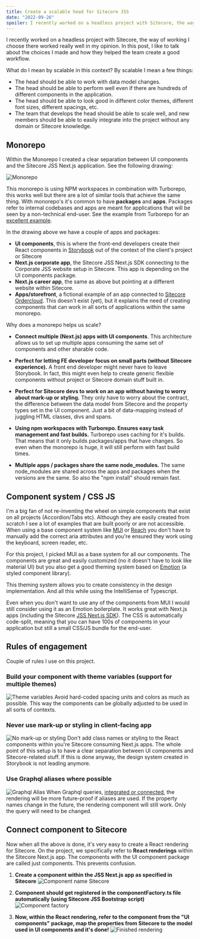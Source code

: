 ```yaml
---
title: Create a scalable head for Sitecore JSS
date: "2022-09-26"
spoiler: I recently worked on a headless project with Sitecore, the way of working I choose there worked really well in my opinion. In this post, I like to talk about the choices I made and how they helped the team create a good workflow.
---
```


I recently worked on a headless project with Sitecore, the way of working I choose there worked really well in my opinion. In this post, I like to talk about the choices I made and how they helped the team create a good workflow.

What do I mean by scalable in this context? By scalable I mean a few things:

- The head should be able to work with data model changes.
- The head should be able to perform well even if there are hundreds of different components in the application.
- The head should be able to look good in different color themes, different font sizes, different spacings, etc.
- The team that develops the head should be able to scale well, and new members should be able to easily integrate into the project without any domain or Sitecore knowledge.

## Monorepo

Within the Monorepo I created a clear separation between UI components and the Sitecore JSS Next.js application.
See the following drawing:

![Monorepo](/blog/monorepo.png)

This monorepo is using NPM workspaces in combination with Turborepo, this works well but there are a lot of similar tools that achieve the same thing.
With monorepo's it's common to have **packages** and **apps**. Packages refer to internal codebases and apps are meant for applications that will be seen by a non-technical end-user. See the example from Turborepo for an [excellent example](https://turborepo.org/docs/getting-started/create-new#2-exploring-your-new-repo).

In the drawing above we have a couple of apps and packages:

- **UI components**, this is where the front-end developers create their React components in [Storybook](https://storybook.js.org/) out of the context of the client's project or Sitecore
- **Next.js corporate app**, the Sitecore JSS Next.js SDK connecting to the Corporate JSS website setup in Sitecore. This app is depending on the UI components package.
- **Next.js career app**, the same as above but pointing at a different website within Sitecore.
- **Apps/storefront**, a fictional example of an app connected to [Sitecore Ordercloud](https://ordercloud.io/). This doesn't exist (yet), but it explains the need of creating components that can work in all sorts of applications within the same monorepo.

Why does a monorepo helps us scale?

- **Connect multiple (Next.js) apps with UI components**.
  This architecture allows us to set up multiple apps consuming the same set of components and other sharable code.

- **Perfect for letting FE developer focus on small parts (without Sitecore experience).**
  A front end developer might never have to leave Storybook. In fact, this might even help to create generic flexible components without project or Sitecore domain stuff built in.

- **Perfect for Sitecore devs to work on an app without having to worry about mark-up or styling.**
  They only have to worry about the contract, the difference between the data model from Sitecore and the property types set in the UI component. Just a bit of data-mapping instead of juggling HTML classes, divs and spans.

- **Using npm workspaces with Turborepo. Ensures easy task management and fast builds.**
  Turborepo uses caching for it's builds. That means that it only builds packages/apps that have changes. So even when the monorepo is huge, it will still perform with fast build times.

- **Multiple apps / packages share the same node_modules.**
  The same node_modules are shared across the apps and packages when the versions are the same. So also the "npm install" should remain fast.

## Component system / CSS JS

I'm a big fan of not re-inventing the wheel on simple components that exist on all projects (Accordion/Tabs etc). Although they are easily created from scratch I see a lot of examples that are built poorly or are not accessible. When using a base component system like [MUI](https://mui.com/) or [Reach](https://reach.tech/) you don't have to manually add the correct aria attributes and you're ensured they work using the keyboard, screen reader, etc.

For this project, I picked MUI as a base system for all our components. The components are great and easily customized (no it doesn't have to look like material UI) but you also get a good theming system based on [Emotion](https://emotion.sh/) (a styled component library).

This theming system allows you to create consistency in the design implementation. And all this while using the IntelliSense of Typescript.

Even when you don't want to use any of the components from MUI I would still consider using it as an Emotion boilerplate. It works great with Next.js apps (including the Sitecore [JSS Next.js SDK](https://github.com/Sitecore/jss/tree/dev/packages/sitecore-jss-nextjs)). The CSS is automatically code-split, meaning that you can have 100s of components in your application but still a small CSS/JS bundle for the end-user.

## Rules of engagement

Couple of rules I use on this project.

### Build your component with theme variables (support for multiple themes)

![Theme variables](/blog/theme-variables.png)
Avoid hard-coded spacing units and colors as much as possible. This way the components can be globally adjusted to be used in all sorts of contexts.

### Never use mark-up or styling in client-facing app

![No mark-up or styling](/blog/no-markup-or-styling.png)
Don't add class names or styling to the React components within you're Sitecore consuming Next.js apps. The whole point of this setup is to have a clear separation between UI components and Sitecore-related stuff. If this is done anyway, the design system created in Storybook is not leading anymore.

### Use Graphql aliases where possible

![Graphql Alias](/blog/graphql-alias.png)
When Graphql queries, [integrated or connected](https://doc.sitecore.com/xp/en/developers/hd/190/sitecore-headless-development/integrated-graphql-in-jss-apps.html), the rendering will be more future-proof if aliases are used. If the property names change in the future, the rendering component will still work. Only the query will need to be changed.

## Connect component to Sitecore

Now when all the above is done, it's very easy to create a React rendering for Sitecore.
On the project, we specifically refer to **React renderings** within the Sitecore Next.js app. The components with the UI component package are called just components. This prevents confusion.

1. **Create a component within the JSS Next.js app as specified in Sitecore**
   ![Component name Sitecore](/blog/component-name.png)

2. **Component should get registered in the componentFactory.ts file automatically (using Sitecore JSS Bootstrap script)**
   ![Component factory](/blog/component-factory.png)

3. **Now, within the React rendering, refer to the component from the "UI components" package, map the properties from Sitecore to the model used in UI components and it's done!**
   ![Finished rendering](/blog/finished-rendering.png)
